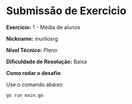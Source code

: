 # Submissão de Exercicio

**Exercicio:** 1 - Média de alunos

**Nickname:** murilosrg

**Nível Técnico:** Pleno

**Dificuldade de Resolução:** Baixa

**Como rodar o desafio**:

Use o comando abaixo:

```bash
go run main.go
```
